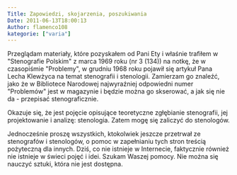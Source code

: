 ```yaml
---
Title: Zapowiedzi, skojarzenia, poszukiwania
Date: 2011-06-13T18:00:13
Author: flamenco108
kategorie: ["varia"]
---
```


Przeglądam materiały, które pozyskałem od Pani Ety i właśnie trafiłem w
"Stenografie Polskim" z marca 1969 roku (nr 3 (134)) na notkę, że w
czasopiśmie "Problemy", w grudniu 1968 roku pojawił się artykuł Pana
Lecha Klewżyca na temat stenografii i stenologii. Zamierzam go znaleźć,
jako że w Bibliotece Narodowej najwyraźniej odpowiedni numer "Problemów"
jest w magazynie i będzie można go skserować, a jak się nie da -
przepisać stenograficznie.

Okazuje się, że jest pojęcie opisujące teoretyczne zgłębianie
stenografii, jej projektowanie i analizę: stenologia. Zatem mogę się
zaliczyć do stenologów.

Jednocześnie proszę wszystkich, ktokolwiek jeszcze przetrwał ze
stenografów i stenologów, o pomoc w zapełnianiu tych stron treścią
pożyteczną dla innych. Dziś, co nie istnieje w Internecie, faktycznie
również nie istnieje w świeci pojęć i idei. Szukam Waszej pomocy. Nie
można się nauczyć sztuki, która nie jest dostępna.
